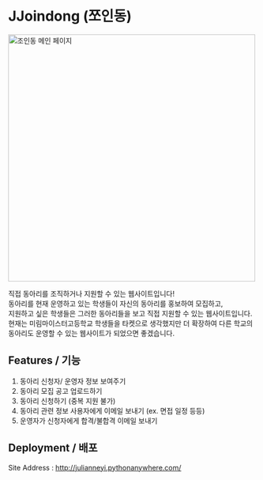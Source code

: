 # JJoindong (쪼인동)
<img width="500" alt="조인동 메인 페이지" src="https://user-images.githubusercontent.com/59498977/124351484-940a1c00-dc35-11eb-8e1e-f8c7ce8a5dc8.png">

직접 동아리를 조직하거나 지원할 수 있는 웹사이트입니다!<br>
동아리를 현재 운영하고 있는 학생들이 자신의 동아리를 홍보하여 모집하고,<br>
지원하고 싶은 학생들은 그러한 동아리들을 보고 직접 지원할 수 있는 웹사이트입니다.<br>
현재는 미림마이스터고등학교 학생들을 타켓으로 생각했지만 더 확장하여 다른 학교의 동아리도 운영할 수 있는 웹사이트가 되었으면 좋겠습니다.

## Features / 기능
1. 동아리 신청자/ 운영자 정보 보여주기
2. 동아리 모집 공고 업로드하기
3. 동아리 신청하기 (중복 지원 불가)
4. 동아리 관련 정보 사용자에게 이메일 보내기 (ex. 면접 일정 등등)
5. 운영자가 신청자에게 합격/불합격 이메일 보내기

## Deployment / 배포
Site Address : http://julianneyi.pythonanywhere.com/
